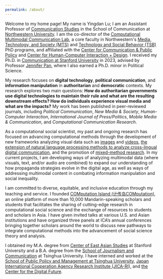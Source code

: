 ```yaml
---
permalink: /about/
---
```


Welcome to my home page! My name is Yingdan Lu; I am an Assistant Professor of [Communication Studies](https://communication.northwestern.edu/academics/communication-studies/index.html) in the School of Communication at [Northwestern University](https://www.northwestern.edu/). I am the co-director of the [Computational Multimodal Communication Lab](https://sites.google.com/view/cmmclab), a core faculty in Northwestern's [Media, Technology, and Society (MTS)](https://mts.northwestern.edu/) and [Technology and Social Behavior (TSB)](https://tsb.northwestern.edu/) PhD programs, and affiliated with the [Center for Communication & Public Policy](https://polcomm.northwestern.edu/) and [Center for Human-Computer Interaction + Design](https://www.hci.northwestern.edu/). I received my Ph.D. in [Communication at Stanford University](http://comm.stanford.edu) in 2023, advised by Professor [Jennifer Pan](http://jenpan.com), where I also earned a Ph.D. minor in Political Science.

My research focuses on **digital technology**, **political communication**, and **information manipulation** in **authoritarian** and **democratic** contexts. My research explores two main questions: **How do authoritarian governments use digital technologies to maintain their rule and what are the resulting downstream effects? How do individuals experience visual media and what are the impacts?** My work has been published in peer-reviewed journals, including <i>Political Communication</i>, <i>New Media & Society</i>, <i>Human-Computer Interaction</i>, <i>International Journal of Press/Politics</i>, <i>Mobile Media & Communication</i>, and <i>Computational Communication Research</i>.

As a computational social scientist, my past and ongoing research has focused on advancing computational methods through the development of new frameworks analyzing visual data such as [images](https://www.tandfonline.com/doi/full/10.1080/10584609.2024.2317951) and [videos](https://www.aup-online.com/content/journals/10.5117/CCR2022.2.002.LU), [the extension of natural language processing methods to analyze cross-lingual digital communication](https://journals.sagepub.com/doi/full/10.1177/19401612221117470), and the promotion of [mixed-method research](https://www.tandfonline.com/doi/full/10.1080/10584609.2020.1765914). In my current projects, I am developing ways of analyzing multimodal data (where visuals, text, and/or audio are combined) to expand our understanding of how propaganda strategies evolve in the digital age, as well as ways of addressing multimodal content in combating information manipulation and social inequality.

I am committed to diverse, equitable, and inclusive education through my teaching and service. I founded [COMputation Island (计传岛COMputation)](https://yingdanlu.com/account/), an online platform of more than 10,000 Mandarin-speaking scholars and students that facilitates the sharing of cutting-edge research in computational social science and the exchange of resources to students and scholars in Asia. I have given invited talks at various U.S. and Asian institutions and have organized three panels at ICA’s annual conferences bringing together scholars around the world to discuss new pathways to integrate computational methods into the advancement of social science theory and analysis.

I obtained my M.A. degree from [Center of East Asian Studies](https://ceas.stanford.edu/) at Stanford University and a B.A. degree from the [School of Journalism and Communication](http://www.tsjc.tsinghua.edu.cn/) at Tsinghua University. I have interned and worked at the [School of Public Policy and Management at Tsinghua University](http://www.iccs.tsinghua.edu.cn/), [Japan International Cooperation Agency Research Institute (JICA-RI)](https://www.jica.go.jp/jica-ri/), and [the Center for the Digital Future](https://www.digitalcenter.org/). 
